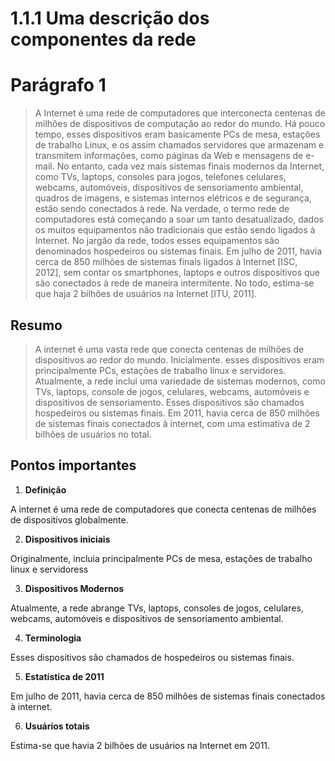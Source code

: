 # 1.1.1 Uma descrição dos componentes da rede

# Parágrafo 1

> A Internet é uma rede de computadores que interconecta centenas de milhões de dispositivos de computação
ao redor do mundo. Há pouco tempo, esses dispositivos eram basicamente PCs de mesa, estações de trabalho
Linux, e os assim chamados servidores que armazenam e transmitem informações, como páginas da Web
e mensagens de e-mail. No entanto, cada vez mais sistemas finais modernos da Internet, como TVs, laptops,
consoles para jogos, telefones celulares, webcams, automóveis, dispositivos de sensoriamento ambiental, quadros
de imagens, e sistemas internos elétricos e de segurança, estão sendo conectados à rede. Na verdade, o termo rede
de computadores está começando a soar um tanto desatualizado, dados os muitos equipamentos não tradicionais
que estão sendo ligados à Internet. No jargão da rede, todos esses equipamentos são denominados hospedeiros
ou sistemas finais. Em julho de 2011, havia cerca de 850 milhões de sistemas finais ligados à Internet [ISC, 2012],
sem contar os smartphones, laptops e outros dispositivos que são conectados à rede de maneira intermitente. No
todo, estima-se que haja 2 bilhões de usuários na Internet [ITU, 2011].

## Resumo

> A internet é uma vasta rede que conecta centenas de milhões de dispositivos ao redor do mundo. Inicialmente. esses dispositivos eram principalmente PCs, estações de trabalho linux e servidores. Atualmente, a rede inclui uma variedade de sistemas modernos, como TVs, laptops, console de jogos, celulares, webcams, automóveis e dispositivos de sensoriamento. Esses dispositivos são chamados hospedeiros ou sistemas finais. Em 2011, havia cerca de 850 milhões de sistemas finais conectados à internet, com uma estimativa de 2 bilhões de usuários no total.

## Pontos importantes

1. **Definição**

A internet é uma rede de computadores que conecta centenas de milhões de dispositivos globalmente.

2. **Dispositivos iniciais**
   
Originalmente, incluia principalmente PCs de mesa, estações de trabalho linux e servidoress   

3. **Dispositivos Modernos** 

Atualmente, a rede abrange TVs, laptops, consoles de jogos, celulares, webcams, automóveis e dispositivos de sensoriamento ambiental.

4. **Terminologia**

Esses dispositivos são chamados de hospedeiros ou sistemas finais.

5. **Estatística de 2011**

Em julho de 2011, havia cerca de 850 milhões de sistemas finais conectados à internet.
   
6. **Usuários totais**

Estima-se que havia 2 bilhões de usuários na Internet em 2011.